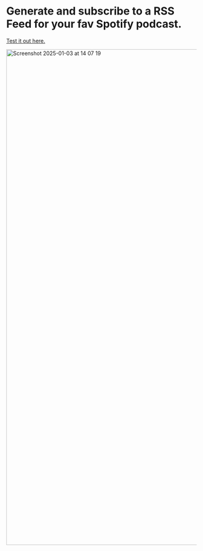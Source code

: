 # Generate and subscribe to a RSS Feed for your fav Spotify podcast.
[Test it out here.](https://spotify-rss-generator.vercel.app/)

<img width="1310" alt="Screenshot 2025-01-03 at 14 07 19" src="https://github.com/user-attachments/assets/1fd9cfee-603c-42a0-9338-d3bd792965dc" />
